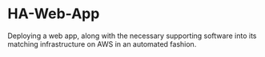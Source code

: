 # HA-Web-App
Deploying a web app, along with the necessary supporting software into its matching infrastructure on AWS in an automated fashion.
